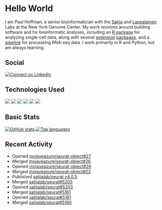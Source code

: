 
<!-- README.md is generated from README.Rmd. Please edit that file -->

# Hello World

I am Paul Hoffman, a senior bioinformatician with the
[Satija](https://satijalab.org) and [Lappalainen](https://tllab.org)
Labs at the New York Genome Center. My work revolves around building
software and for bioinformatic analyses, including an [R
package](https://github.com/satijalab/seurat) for analyzing single-cell
data, along with several
[extension](https://github.com/satijalab/seurat-data)
[packages](https://github.com/mojaveazure/seurat-disk), and a
[pipeline](https://github.com/LappalainenLab/RNApipeline) for processing
RNA-seq data. I work primarily in R and Python, but am always learning.

## Social

<!-- badges: start -->

[![Connect on
LinkedIn](https://img.shields.io/badge/--linkedin?label=LinkedIn&logo=LinkedIn&style=social)](https://www.linkedin.com/in/pauljhoffman)

<!-- badges: end -->

## Technologies Used

<!-- badges: start -->

![](https://img.shields.io/badge/r-%23276DC3.svg?&logo=r&logoColor=white)
![](https://img.shields.io/badge/python%20-%2314354C.svg?&logo=python&logoColor=white)
![](https://img.shields.io/badge/markdown-%23000000.svg?&logo=markdown&logoColor=white)
![](https://img.shields.io/badge/git%20-%23F05033.svg?&logo=git&logoColor=white)
![](https://img.shields.io/badge/github%20-%23121011.svg?&logo=github&logoColor=white)
![](https://img.shields.io/badge/docker%20-%230db7ed.svg?&logo=docker&logoColor=white)
<!-- ![](https://img.shields.io/badge/Google%20Cloud%20-%234285F4.svg?&logo=google-cloud&logoColor=white) -->
<!-- badges: end -->

## Basic Stats

<a href="https://github.com/anuraghazra/github-readme-stats">
<img align="center" src="https://github-readme-stats.vercel.app/api?username=mojaveazure&count_private=true&show_icons=true" alt="GitHub stats" />
</a> <a href="https://github.com/anuraghazra/github-readme-stats">
<img align="center" src="https://github-readme-stats.vercel.app/api/top-langs?username=mojaveazure&layout=compact" alt= "Top languages" />
</a>

## Recent Activity

  - Opened
    [mojaveazure/seurat-object\#27](https://github.com/mojaveazure/seurat-object/pull/27)
  - Merged
    [mojaveazure/seurat-object\#26](https://github.com/mojaveazure/seurat-object/pull/26)
  - Opened
    [mojaveazure/seurat-object\#26](https://github.com/mojaveazure/seurat-object/pull/26)
  - Merged
    [mojaveazure/seurat-object\#22](https://github.com/mojaveazure/seurat-object/pull/22)
  - Published [satijalab/seurat
    v4.0.5](https://github.com/satijalab/seurat/releases/tag/v4.0.5)
  - Merged
    [satijalab/seurat\#5203](https://github.com/satijalab/seurat/pull/5203)
  - Opened
    [satijalab/seurat\#5203](https://github.com/satijalab/seurat/pull/5203)
  - Merged
    [satijalab/seurat\#5161](https://github.com/satijalab/seurat/pull/5161)
  - Opened
    [satijalab/seurat\#5161](https://github.com/satijalab/seurat/pull/5161)
  - Merged
    [satijalab/seurat\#5160](https://github.com/satijalab/seurat/pull/5160)
